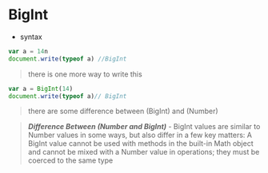 # BigInt

* syntax
```javascript
var a = 14n
document.write(typeof a) //BigInt
```
> there is one more way to write this

```javascript
var a = BigInt(14)
document.write(typeof a)// BigInt
```
> there are some difference between (BigInt) and (Number)

> ___Difference Between (Number and BigInt)___ - BigInt values are similar to Number values in some ways, but also differ in a few key matters: A BigInt value cannot be used with methods in the built-in Math object and cannot be mixed with a Number value in operations; they must be coerced to the same type